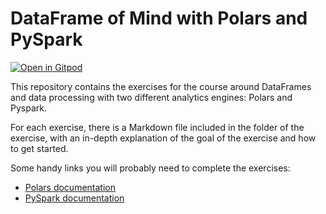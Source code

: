 
# DataFrame of Mind with Polars and PySpark

[![Open in Gitpod](https://gitpod.io/button/open-in-gitpod.svg)](https://gitpod.io/#https://github.com/datamindedacademy/dataframe-of-mind)

This repository contains the exercises for the course around DataFrames and data processing with two different analytics engines: Polars and Pyspark.

For each exercise, there is a Markdown file included in the folder of the exercise, with an in-depth explanation of the goal of the exercise and how to get started. 

Some handy links you will probably need to complete the exercises:

- [Polars documentation](https://docs.pola.rs/api/python/stable/reference/index.html)
- [PySpark documentation](https://spark.apache.org/docs/latest/api/python/reference/pyspark.sql/index.html)
